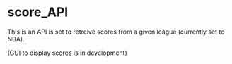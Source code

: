 # score_API
This is an API is set to retreive scores from a given league (currently set to NBA).

(GUI to display scores is in development)

